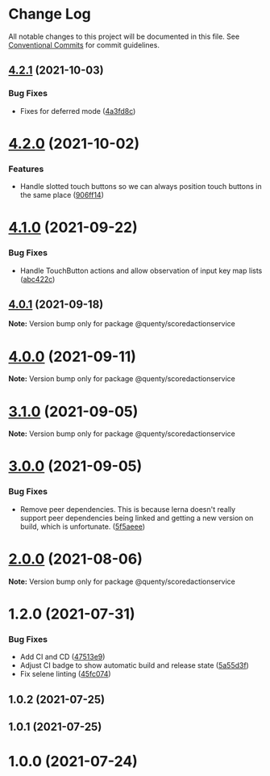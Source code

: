 # Change Log

All notable changes to this project will be documented in this file.
See [Conventional Commits](https://conventionalcommits.org) for commit guidelines.

## [4.2.1](https://github.com/Quenty/NevermoreEngine/compare/@quenty/scoredactionservice@4.2.0...@quenty/scoredactionservice@4.2.1) (2021-10-03)


### Bug Fixes

* Fixes for deferred mode ([4a3fd8c](https://github.com/Quenty/NevermoreEngine/commit/4a3fd8c50b03ecbb1d7d85e73a0984f427cd925d))





# [4.2.0](https://github.com/Quenty/NevermoreEngine/compare/@quenty/scoredactionservice@4.1.0...@quenty/scoredactionservice@4.2.0) (2021-10-02)


### Features

* Handle slotted touch buttons so we can always position touch buttons in the same place ([906ff14](https://github.com/Quenty/NevermoreEngine/commit/906ff14955894f5cfa8ec212910afd45ee364085))





# [4.1.0](https://github.com/Quenty/NevermoreEngine/compare/@quenty/scoredactionservice@4.0.1...@quenty/scoredactionservice@4.1.0) (2021-09-22)


### Bug Fixes

* Handle TouchButton actions and allow observation of input key map lists ([abc422c](https://github.com/Quenty/NevermoreEngine/commit/abc422c00e02c585f171ecc62c48bc3a67c39639))





## [4.0.1](https://github.com/Quenty/NevermoreEngine/compare/@quenty/scoredactionservice@4.0.0...@quenty/scoredactionservice@4.0.1) (2021-09-18)

**Note:** Version bump only for package @quenty/scoredactionservice





# [4.0.0](https://github.com/Quenty/NevermoreEngine/compare/@quenty/scoredactionservice@3.1.0...@quenty/scoredactionservice@4.0.0) (2021-09-11)

**Note:** Version bump only for package @quenty/scoredactionservice





# [3.1.0](https://github.com/Quenty/NevermoreEngine/compare/@quenty/scoredactionservice@3.0.0...@quenty/scoredactionservice@3.1.0) (2021-09-05)

**Note:** Version bump only for package @quenty/scoredactionservice





# [3.0.0](https://github.com/Quenty/NevermoreEngine/compare/@quenty/scoredactionservice@2.0.0...@quenty/scoredactionservice@3.0.0) (2021-09-05)


### Bug Fixes

* Remove peer dependencies. This is because lerna doesn't really support peer dependencies being linked and getting a new version on build, which is unfortunate. ([5f5aeee](https://github.com/Quenty/NevermoreEngine/commit/5f5aeeea8de9975435309e53679f0ef7064f9dd0))





# [2.0.0](https://github.com/Quenty/NevermoreEngine/compare/@quenty/scoredactionservice@1.2.0...@quenty/scoredactionservice@2.0.0) (2021-08-06)

**Note:** Version bump only for package @quenty/scoredactionservice





# 1.2.0 (2021-07-31)


### Bug Fixes

* Add CI and CD ([47513e9](https://github.com/Quenty/NevermoreEngine/commit/47513e9b568162707534af132396dd8756947dd3))
* Adjust CI badge to show automatic build and release state ([5a55d3f](https://github.com/Quenty/NevermoreEngine/commit/5a55d3f19bf8d66a760d67da9b56ed47fab74656))
* Fix selene linting ([45fc074](https://github.com/Quenty/NevermoreEngine/commit/45fc07489ee59127ac6582689f19a0e87c1e5b5a))



## 1.0.2 (2021-07-25)



## 1.0.1 (2021-07-25)



# 1.0.0 (2021-07-24)
